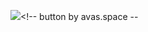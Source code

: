 <a href="https://nekoweb.org/"><img src="https://nekoweb.org/assets/buttons/button7.gif"></a><!-- button by avas.space --
